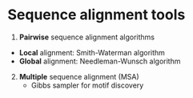 # Sequence alignment tools 
1.  **Pairwise** sequence alignment algorithms
   - **Local** alignment: Smith-Waterman algorithm
   - **Global** alignment: Needleman-Wunsch algorithm
2. **Multiple** sequence alignment (MSA)
   - Gibbs sampler for motif discovery 
